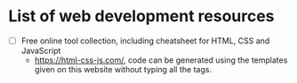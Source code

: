 # List of web development resources
- [ ] Free online tool collection, including cheatsheet for HTML, CSS and JavaScript
  - https://html-css-js.com/, code can be generated using the templates given on this website without typing all the tags.
